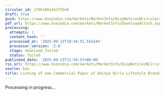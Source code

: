 ```yaml
---
circular_id: 1766100a341f55e0
draft: true
guid: https://www.bseindia.com/markets/MarketInfo/DispNoticesNCirculars.aspx?Noticeid={E64CFAFB-21C9-4310-85C0-ABBE3EFDFEEE}&noticeno=20250923-32&dt=09/23/2025&icount=32&totcount=84&flag=0
pdf_url: https://www.bseindia.com/markets/MarketInfo/DownloadAttach.aspx?id=20250923-32&attachedId=
processing:
  attempts: 1
  content_hash: ''
  processed_at: '2025-09-23T18:44:51.543144'
  processor_version: '2.0'
  stage: download_failed
  status: failed
published_date: '2025-09-23T11:59:57+00:00'
rss_url: https://www.bseindia.com/markets/MarketInfo/DispNoticesNCirculars.aspx?Noticeid={E64CFAFB-21C9-4310-85C0-ABBE3EFDFEEE}&noticeno=20250923-32&dt=09/23/2025&icount=32&totcount=84&flag=0
source: bse
title: Listing of new Commercial Paper of Aditya Birla Lifestyle Brands Limited
---
```


Processing in progress...